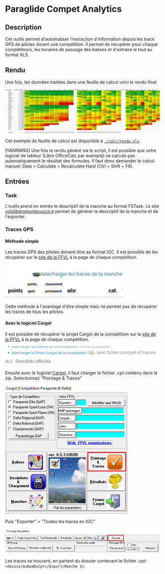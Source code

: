 # Paraglide Compet Analytics

## Description

Cet outils permet d'automatiser l'extraction d'information depuis les trace GPS de pilotes durant une compétition. Il permet de récupérer pour chaque compétiteurs, les horaires de passage des balises et d'extraire le tout au format XLS.

## Rendu
Une fois, les données traitées dans une feuille de calcul voici le rendu final:

![](img/renduFinal.png)

Cet exemple de feuille de calcul est disponible à [`./calc/rendu.xls`](calc/rendu.xls).

[!WARNING] Une fois le rendu généré via le script, il est possible que votre logiciel de tableur (Libre OfficeCalc par exemple) ne calcule pas automatiquement le résultat des formules. Il faut donc demander le calcul manuel: Data > Calculate > Recalculate Hard (Ctrl + Shift + F9).

## Entrées

### Task

L'outils prend en entrée le descriptif de la manche au format FSTask. Le site [vololiberomontecucco.it](http://www.vololiberomontecucco.it/taskcreator/) permet de générer le descriptif de la manche et de l'exporter.

### Traces GPS

#### Méthode simple

Les traces GPS des pilotes doivent être au format IGC. Il est possible de les récupérer sur le [site de la  FFVL](https://parapente.ffvl.fr) à la page de chaque compétition.

![](img/downloadIGC.png)

Cette méthode à l'avantage d'être simple mais ne permet pas de récupérer les traces de tous les pilotes.

#### Avec le logiciel Cargol

Il est possible de récupérer le projet Cargol de la compétition sur le [site de la  FFVL](https://parapente.ffvl.fr) à la page de chaque compétition.

![](img/downloadCargol.png)

Ensuite avec le logiciel [Cargol](https://parapente.ffvl.fr/telecharger-cargol), il faut charger le fichier .cpt contenu dans le zip. Selectionnez "Pointage & Traces"

![](img/cargolMenu.png)

Puis "Exporter" > "Toutes les traces en IGC"

![](img/cargolExport.png)

Les traces se trouvent, en partant du dossier contenant le fichier .cpt: `<dossierAuNomDuCpt>/Export/Manche X/`.
